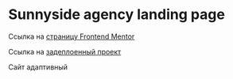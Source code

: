 # Sunnyside agency landing page

Ссылка на [страницу Frontend Mentor](https://www.frontendmentor.io/challenges/time-tracking-dashboard-UIQ7167Jw)

Ссылка на [задеплоенный проект](https://ttdash.vercel.app/)

Сайт адаптивный

